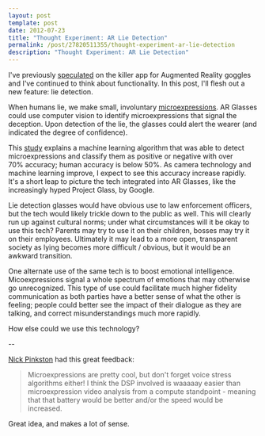 ```yaml
---
layout: post
template: post
date: 2012-07-23
title: "Thought Experiment: AR Lie Detection"
permalink: /post/27820511355/thought-experiment-ar-lie-detection
description: "Thought Experiment: AR Lie Detection"
---
```

<p>I've previously <a href="http://blog.randylubin.com/post/18079173691/eagerly-anticipating-google-glasses-social">speculated</a> on the killer app for Augmented Reality goggles and I've continued to think about functionality. In this post, I'll flesh out a new feature: lie detection.</p>&#13;
<p>When humans lie, we make small, involuntary <a href="http://en.wikipedia.org/wiki/Microexpression">microexpressions</a>. AR Glasses could use computer vision to identify microexpressions that signal the deception. Upon detection of the lie, the glasses could alert the wearer (and indicated the degree of confidence).</p>&#13;
<p>This <a href="http://spie.org/x84912.xml">study</a> explains a machine learning algorithm that was able to detect microexpressions and classify them as positive or negative with over 70% accuracy; human accuracy is below 50%. As camera technology and machine learning improve, I expect to see this accuracy increase rapidly. It's a short leap to picture the tech integrated into AR Glasses, like the increasingly hyped Project Glass, by Google.</p>&#13;
<p>Lie detection glasses would have obvious use to law enforcement officers, but the tech would likely trickle down to the public as well. This will clearly run up against cultural norms; under what circumstances will it be okay to use this tech? Parents may try to use it on their children, bosses may try it on their employees. Ultimately it may lead to a more open, transparent society as lying becomes more difficult / obvious, but it would be an awkward transition.</p>&#13;
<p>One alternate use of the same tech is to boost emotional intelligence. Micoexpressions signal a whole spectrum of emotions that may otherwise go unrecognized. This type of use could facilitate much higher fidelity communication as both parties have a better sense of what the other is feeling; people could better see the impact of their dialogue as they are talking, and correct misunderstandings much more rapidly.</p>&#13;
<p>How else could we use this technology?</p>&#13;
<p>--</p>&#13;
<p><a href="https://twitter.com/nickpinkston">Nick Pinkston</a> had this great feedback:</p>&#13;
<blockquote>&#13;
<p>Microexpressions are pretty cool, but don't forget voice stress algorithms either! I think the DSP involved is waaaaay easier than microexpression video analysis from a compute standpoint - meaning that that battery would be better and/or the speed would be increased.</p>&#13;
</blockquote>&#13;
<p>Great idea, and makes a lot of sense.</p> 